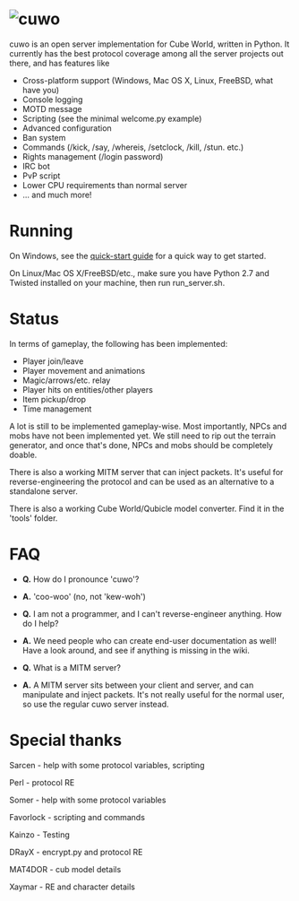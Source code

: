 ![cuwo](http://mp2.dk/cuwo/logo.png)
====

cuwo is an open server implementation for Cube World, written in Python.
It currently has the best protocol coverage among all the server projects out
there, and has features like

* Cross-platform support (Windows, Mac OS X, Linux, FreeBSD, what have you)
* Console logging
* MOTD message
* Scripting (see the minimal welcome.py example)
* Advanced configuration
* Ban system
* Commands (/kick, /say, /whereis, /setclock, /kill, /stun. etc.)
* Rights management (/login password)
* IRC bot
* PvP script
* Lower CPU requirements than normal server
* ... and much more!

Running
=======

On Windows, see the 
[quick-start guide](https://github.com/matpow2/cuwo/wiki/Quickstart) for a 
quick way to get started.

On Linux/Mac OS X/FreeBSD/etc., make sure you have Python 2.7 and Twisted
installed on your machine, then run run_server.sh. 

Status
======

In terms of gameplay, the following has been implemented:
* Player join/leave
* Player movement and animations
* Magic/arrows/etc. relay
* Player hits on entities/other players
* Item pickup/drop
* Time management

A lot is still to be implemented gameplay-wise. Most importantly, NPCs and mobs
have not been implemented yet. We still need to rip out the terrain generator,
and once that's done, NPCs and mobs should be completely doable.

There is also a working MITM server that can inject packets. It's useful for
reverse-engineering the protocol and can be used as an alternative to a
standalone server.

There is also a working Cube World/Qubicle model converter. Find it in the 
'tools' folder.

FAQ
===

* **Q.** How do I pronounce 'cuwo'?

* **A.** 'coo-woo' (no, not 'kew-woh')

* **Q.** I am not a programmer, and I can't reverse-engineer anything. How do
         I help?

* **A.** We need people who can create end-user documentation as well! Have a
         look around, and see if anything is missing in the wiki.

* **Q.** What is a MITM server?

* **A.** A MITM server sits between your client and server, and can manipulate
         and inject packets. It's not really useful for the normal user, so
         use the regular cuwo server instead.

Special thanks
==============

Sarcen - help with some protocol variables, scripting

Perl - protocol RE

Somer - help with some protocol variables

Favorlock - scripting and commands

Kainzo - Testing

DRayX - encrypt.py and protocol RE

MAT4DOR - cub model details

Xaymar - RE and character details